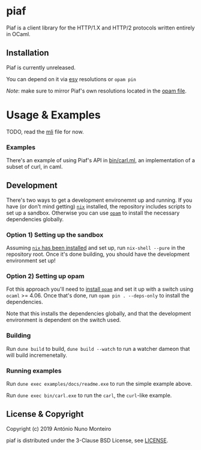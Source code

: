 # piaf

Piaf is a client library for the HTTP/1.X and HTTP/2 protocols written entirely
in OCaml.

## Installation

Piaf is currently unreleased.

You can depend on it via [esy](esy) resolutions or `opam pin`

_Note_: make sure to mirror Piaf's own resolutions located in the [opam
file](./piaf.opam).

[esy]: https://esy.sh

# Usage & Examples

TODO, read the [mli](./lib/piaf.mli) file for now.

### Examples

There's an example of using Piaf's API in [bin/carl.ml](./bin/carl.ml), an
implementation of a subset of curl, in caml.

## Development

There's two ways to get a development environemnt up and running. If you have (or don't mind getting) [`nix`](https://nixos.org/nix/manual/) installed, the repository includes scripts to set up a sandbox. Otherwise you can use [`opam`](https://opam.ocaml.org/) to install the necessary dependencies globally.

### Option 1) Setting up the sandbox

Assuming [`nix` has been installed](https://nix.dev/tutorials/install-nix.html) and set up, run `nix-shell --pure` in the repository root. Once it's done building, you should have the development environment set up!

### Option 2) Setting up opam

Fot this approach you'll need to [install `opam`](https://opam.ocaml.org/doc/Install.html)  and set it up with a switch using `ocaml` >= 4.06. Once that's done, run `opam pin . --deps-only` to install the dependencies.

Note that this installs the dependencies globally, and that the development environment is dependent on the switch used.

### Building

Run `dune build` to build, `dune build --watch` to run a watcher dameon that will build incremenetally.

### Running examples

Run `dune exec examples/docs/readme.exe` to run the simple example above.

Run `dune exec bin/carl.exe` to run the `carl`, the `curl`-like example.

## License & Copyright

Copyright (c) 2019 António Nuno Monteiro

piaf is distributed under the 3-Clause BSD License, see [LICENSE](./LICENSE).

